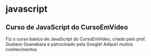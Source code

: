 # javascript
## Curso de JavaScript do CursoEmVídeo
<p>Fiz o curso básico de JavaScript do CursoEmVídeo, criado pelo prof. Gustavo Guanabara e patrocinado pela Google! Adquiri muitos conhecimentos</p>


